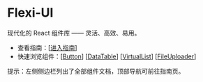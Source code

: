 # Flexi-UI

现代化的 React 组件库 —— 灵活、高效、易用。

- 查看指南：[[进入指南](/guide/)]
- 快速浏览组件：[[Button](/Button)] [[DataTable](/DataTable)] [[VirtualList](/VirtualList)] [[FileUploader](/FileUploader)]

提示：左侧侧边栏列出了全部组件文档，顶部导航可前往指南页。
